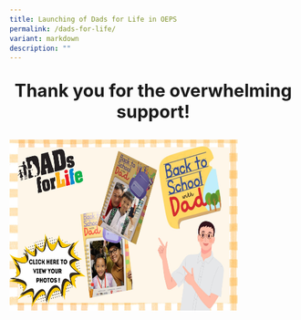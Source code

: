 ```yaml
---
title: Launching of Dads for Life in OEPS
permalink: /dads-for-life/
variant: markdown
description: ""
---
```

<p style="font-size:220%;" align="center"><b>Thank you for the overwhelming support!</b></p>

<a href="default.asp"><img style="width:400px;height:300px;" alt="HTML tutorial" src="images/dad.jpg"></a>
